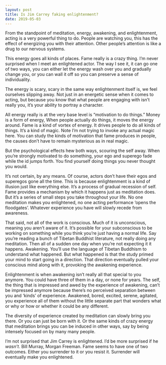 ```yaml
---
layout: post
title: Is Jim Carrey faking enlightenment?
date: 2019-05-03
---
```


<p>From the standpoint of meditation, energy, awakening, and enlightenment, acting is a very powerful thing to do. People are watching you, this has the effect of energizing you with their attention. Other people’s attention is like a drug to our nervous systems.</p><p>This energy goes all kinds of places. Fame really is a crazy thing. I’m never surprised when I meet an enlightened actor. The way I see it, it can go one of two ways, you can either let the energy wash over you and gradually change you, or you can wall it off so you can preserve a sense of individuality.</p><p>The energy is scary, scary in the same way enlightenment itself is, we feel ourselves slipping away. Not just in an energetic sense when it comes to acting, but because you know that what people are engaging with isn’t really you, it’s your ability to portray a character.</p><p>All energy really is at the very base level is “motivation to do things.” Money is a form of energy, When people actually do things, it moves the energy around. Fame is a kind of vortex of energy. It drives people to do all kinds of things. It’s a kind of magic. Note I’m not trying to invoke any actual magic here. You can study the kinds of motivation that fame produces in people, the causes don’t have to remain mysterious as in real magic.</p><p>But the psychological effects hew both ways, scouring the self away. When you’re strongly motivated to do something, your ego and superego fade while the id jumps forth. You find yourself doing things you never thought you would.</p><p>It’s not certain, by any means. Of course, actors don’t have their egos and superegos gone all the time. This is because enlightenment is a kind of illusion just like everything else. It’s a process of gradual recession of self. Fame provides a mechanism by which it happens just as meditation does. But it’s a series of small steps you take throughout your life. No one meditation makes you enlightened, no one acting performance ‘opens the floodgates’. Whatever experience you have will slowly recede from awareness.</p><p>That said, not all of the work is conscious. Much of it is unconscious, meaning you aren’t aware of it. It’s possible for your subconscious to be working on something while you think you’re just having a normal life. Say you’re reading a bunch of Tibetan Buddhist literature, not really doing any meditation. Then all of a sudden one day when you’re not expecting it it happens. Awakening. You’ll use the language of Tibetan Buddhism to understand what happened. But what happened is that the study primed your mind to start going in a direction. That direction eventually pulled your conscious mind along with it, provoking the awakening experience.</p><p>Enlightenment is when awakening isn’t really all that special to you anymore. You could have three of them in a day, or none for years. The self, the thing that is impressed and awed by the experience of awakening, can’t be impressed anymore because there’s no perceived separation between you and ‘kinds’ of experience. Awakened, bored, excited, serene, agitated, you experience all of them without the little separate part that wonders what or why or how or whether it could be any different.</p><p>The diversity of experience created by meditation can slowly bring you there. Or you can just be born with it. Or the same kinds of crazy energy that meditation brings you can be induced in other ways, say by being intensely focused on by many many people.</p><p>I’m not surprised that Jim Carrey is enlightened. I’d be more surprised if he <i>wasn’t</i>. Bill Murray, Morgan Freeman. Fame seems to have one of two outcomes. Either you surrender to it or you resist it. Surrender will eventually make you enlightened.</p>
